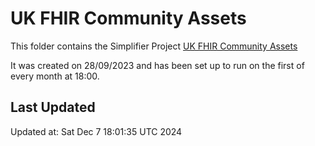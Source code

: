 # UK FHIR Community Assets
This folder contains the Simplifier Project [UK FHIR Community Assets](https://simplifier.net/ukfhircommunityassets)

It was created on 28/09/2023 and has been set up to run on the first of every month at 18:00.

## Last Updated

Updated at: Sat Dec  7 18:01:35 UTC 2024
